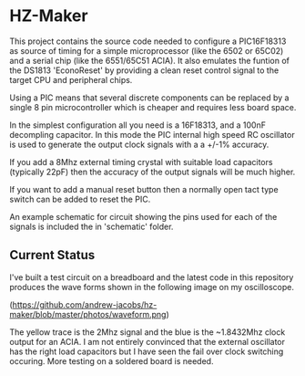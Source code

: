 # HZ-Maker
This project contains the source code needed to configure a PIC16F18313 as source of timing
for a simple microprocessor (like the 6502 or 65C02) and a serial chip (like the 6551/65C51
ACIA). It also emulates the funtion of the DS1813 'EconoReset' by providing a clean reset
control signal to the target CPU and peripheral chips.

Using a PIC means that several discrete components can be replaced by a single 8 pin
microcontroller which is cheaper and requires less board space.

In the simplest configuration all you need is a 16F18313, and a 100nF decompling capacitor.
In this mode the PIC internal high speed RC oscillator is used to generate the output clock
signals with a a +/-1% accuracy.

If you add a 8Mhz external timing crystal with suitable load capacitors (typically 22pF) then
the accuracy of the output signals will be much higher.

If you want to add a manual reset button then a normally open tact type switch can be added
to reset the PIC.

An example schematic for circuit showing the pins used for each of the signals is included
the in 'schematic' folder.

## Current Status

I've built a test circuit on a breadboard and the latest code in this repository produces
the wave forms shown in the following image on my oscilloscope.

(https://github.com/andrew-jacobs/hz-maker/blob/master/photos/waveform.png)

The yellow trace is the 2Mhz signal and the blue is the ~1.8432Mhz clock output for an ACIA.
I am not entirely convinced that the external oscillator has the right load capacitors but
I have seen the fail over clock switching occuring. More testing on a soldered board is needed.
